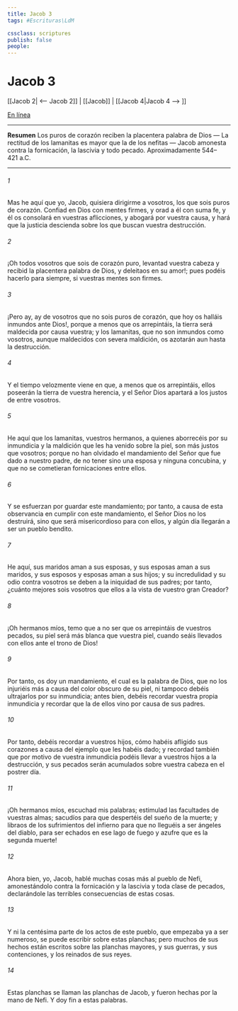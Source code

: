 ```yaml
---
title: Jacob 3
tags: #Escrituras\LdM

cssclass: scriptures
publish: false
people:
---
```


# Jacob 3
[[Jacob 2| <-- Jacob 2]] | [[Jacob]] | [[Jacob 4|Jacob 4 --> ]]

[En línea](https://churchofjesuschrist.org/study/scriptures/bofm/jacob/3?lang=spa)

---
__Resumen__
Los puros de corazón reciben la placentera palabra de Dios — La rectitud de los lamanitas es mayor que la de los nefitas — Jacob amonesta contra la fornicación, la lascivia y todo pecado. Aproximadamente 544–421 a.C.

---
###### 1 
Mas he aquí que yo, Jacob, quisiera dirigirme a vosotros, los que sois puros de corazón. Confiad en Dios con mentes firmes, y orad a él con suma fe, y él os consolará en vuestras aflicciones, y abogará por vuestra causa, y hará que la justicia descienda sobre los que buscan vuestra destrucción.

###### 2 
¡Oh todos vosotros que sois de corazón puro, levantad vuestra cabeza y recibid la placentera palabra de Dios, y deleitaos en su amor!; pues podéis hacerlo para siempre, si vuestras mentes son firmes.

###### 3 
¡Pero ay, ay de vosotros que no sois puros de corazón, que hoy os halláis inmundos ante Dios!, porque a menos que os arrepintáis, la tierra será maldecida por causa vuestra; y los lamanitas, que no son inmundos como vosotros, aunque maldecidos con severa maldición, os azotarán aun hasta la destrucción.

###### 4 
Y el tiempo velozmente viene en que, a menos que os arrepintáis, ellos poseerán la tierra de vuestra herencia, y el Señor Dios apartará a los justos de entre vosotros.

###### 5 
He aquí que los lamanitas, vuestros hermanos, a quienes aborrecéis por su inmundicia y la maldición que les ha venido sobre la piel, son más justos que vosotros; porque no han olvidado el mandamiento del Señor que fue dado a nuestro padre, de no tener sino una esposa y ninguna concubina, y que no se cometieran fornicaciones entre ellos.

###### 6 
Y se esfuerzan por guardar este mandamiento; por tanto, a causa de esta observancia en cumplir con este mandamiento, el Señor Dios no los destruirá, sino que será misericordioso para con ellos, y algún día llegarán a ser un pueblo bendito.

###### 7 
He aquí, sus maridos aman a sus esposas, y sus esposas aman a sus maridos, y sus esposos y esposas aman a sus hijos; y su incredulidad y su odio contra vosotros se deben a la iniquidad de sus padres; por tanto, ¿cuánto mejores sois vosotros que ellos a la vista de vuestro gran Creador?

###### 8 
¡Oh hermanos míos, temo que a no ser que os arrepintáis de vuestros pecados, su piel será más blanca que vuestra piel, cuando seáis llevados con ellos ante el trono de Dios!

###### 9 
Por tanto, os doy un mandamiento, el cual es la palabra de Dios, que no los injuriéis más a causa del color obscuro de su piel, ni tampoco debéis ultrajarlos por su inmundicia; antes bien, debéis recordar vuestra propia inmundicia y recordar que la de ellos vino por causa de sus padres.

###### 10 
Por tanto, debéis recordar a vuestros hijos, cómo habéis afligido sus corazones a causa del ejemplo que les habéis dado; y recordad también que por motivo de vuestra inmundicia podéis llevar a vuestros hijos a la destrucción, y sus pecados serán acumulados sobre vuestra cabeza en el postrer día.

###### 11 
¡Oh hermanos míos, escuchad mis palabras; estimulad las facultades de vuestras almas; sacudíos para que despertéis del sueño de la muerte; y libraos de los sufrimientos del infierno para que no lleguéis a ser ángeles del diablo, para ser echados en ese lago de fuego y azufre que es la segunda muerte!

###### 12 
Ahora bien, yo, Jacob, hablé muchas cosas más al pueblo de Nefi, amonestándolo contra la fornicación y la lascivia y toda clase de pecados, declarándole las terribles consecuencias de estas cosas.

###### 13 
Y ni la centésima parte de los actos de este pueblo, que empezaba ya a ser numeroso, se puede escribir sobre estas planchas; pero muchos de sus hechos están escritos sobre las planchas mayores, y sus guerras, y sus contenciones, y los reinados de sus reyes.

###### 14 
Estas planchas se llaman las planchas de Jacob, y fueron hechas por la mano de Nefi. Y doy fin a estas palabras.

